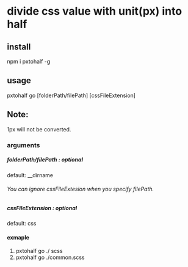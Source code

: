 # divide css value with unit(px) into half 

## install
npm i pxtohalf -g

## usage          
pxtohalf go [folderPath/filePath] [cssFileExtension]

## Note:
1px will not be converted.

### arguments
##### folderPath/filePath : optional
default: __dirname
###### You can ignore cssFileExtesion when you specify filePath.

##### cssFileExtension : optional
default: css

#### exmaple
1. pxtohalf go ./ scss 
2. pxtohalf go ./common.scss


 